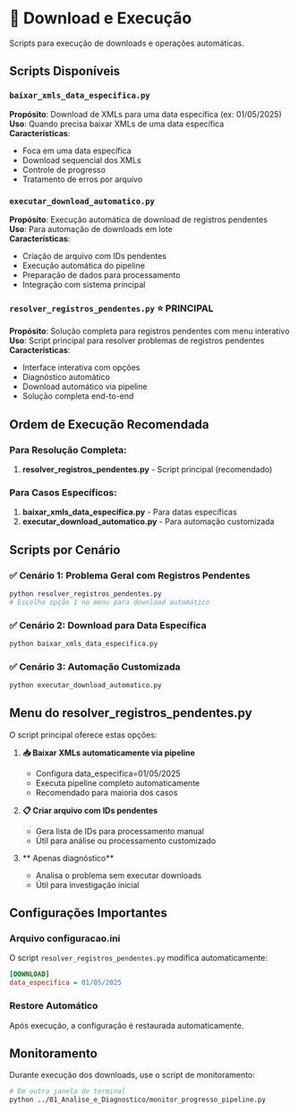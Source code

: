 # 🚀 Download e Execução

Scripts para execução de downloads e operações automáticas.

## Scripts Disponíveis

### `baixar_xmls_data_especifica.py`
**Propósito**: Download de XMLs para uma data específica (ex: 01/05/2025)  
**Uso**: Quando precisa baixar XMLs de uma data específica  
**Características**:
- Foca em uma data específica
- Download sequencial dos XMLs
- Controle de progresso
- Tratamento de erros por arquivo

### `executar_download_automatico.py`
**Propósito**: Execução automática de download de registros pendentes  
**Uso**: Para automação de downloads em lote  
**Características**:
- Criação de arquivo com IDs pendentes
- Execução automática do pipeline
- Preparação de dados para processamento
- Integração com sistema principal

### `resolver_registros_pendentes.py` ⭐ **PRINCIPAL**
**Propósito**: Solução completa para registros pendentes com menu interativo  
**Uso**: Script principal para resolver problemas de registros pendentes  
**Características**:
- Interface interativa com opções
- Diagnóstico automático
- Download automático via pipeline
- Solução completa end-to-end

## Ordem de Execução Recomendada

### Para Resolução Completa:
1. **resolver_registros_pendentes.py** - Script principal (recomendado)

### Para Casos Específicos:
1. **baixar_xmls_data_especifica.py** - Para datas específicas
2. **executar_download_automatico.py** - Para automação customizada

## Scripts por Cenário

### ✅ Cenário 1: Problema Geral com Registros Pendentes
```bash
python resolver_registros_pendentes.py
# Escolha opção 1 no menu para download automático
```

### ✅ Cenário 2: Download para Data Específica
```bash
python baixar_xmls_data_especifica.py
```

### ✅ Cenário 3: Automação Customizada
```bash
python executar_download_automatico.py
```

## Menu do resolver_registros_pendentes.py

O script principal oferece estas opções:

1. **📥 Baixar XMLs automaticamente via pipeline**
   - Configura data_especifica=01/05/2025
   - Executa pipeline completo automaticamente
   - Recomendado para maioria dos casos

2. **📋 Criar arquivo com IDs pendentes**
   - Gera lista de IDs para processamento manual
   - Útil para análise ou processamento customizado

3. ** Apenas diagnóstico**
   - Analisa o problema sem executar downloads
   - Útil para investigação inicial

## Configurações Importantes

### Arquivo configuracao.ini
O script `resolver_registros_pendentes.py` modifica automaticamente:
```ini
[DOWNLOAD]
data_especifica = 01/05/2025
```

### Restore Automático
Após execução, a configuração é restaurada automaticamente.

## Monitoramento

Durante execução dos downloads, use o script de monitoramento:
```bash
# Em outra janela de terminal
python ../01_Analise_e_Diagnostico/monitor_progresso_pipeline.py
```
